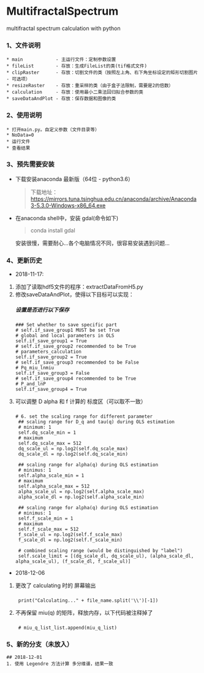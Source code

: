 # MultifractalSpectrum
multifractal spectrum calculation with python 

### 1、文件说明
    * main            - 主运行文件：定制参数设置
    * fileList        - 存放：生成FileList的类(tif格式文件)
    * clipRaster      - 存放：切割文件的类（按照左上角、右下角坐标设定的矩形切割图片 - 可选项）
    * resizeRaster    - 存放：重采样的类（由于盒子法限制，需要是2的倍数）
    * calculation     - 存放：使用最小二乘法回归拟合参数的类
    * saveDataAndPlot - 存放：保存数据和图像的类
### 2、使用说明
    * 打开main.py。自定义参数（文件目录等）
    * NoData=0
    * 运行文件
    * 查看结果
### 3、预先需要安装
* 下载安装anaconda 最新版（64位 - python3.6）
    > 下载地址：https://mirrors.tuna.tsinghua.edu.cn/anaconda/archive/Anaconda3-5.3.0-Windows-x86_64.exe 
* 在anaconda shell中，安装 gdal(命令如下)
    > conda install gdal
    
   安装很慢，需要耐心...各个电脑情况不同，很容易安装遇到问题...

### 4、更新历史
* 2018-11-17:
 1. 添加了读取hdf5文件的程序：extractDataFromH5.py
 2. 修改saveDataAndPlot，使得以下目标可以实现：
    ##### 设置是否进行以下保存
        ### Set whether to save specific part
        # self.if_save_group1 MUST be set True
        # global and local parameters in OLS
        self.if_save_group1 = True
        # self.if_save_group2 recommended to be True
        # parameters_calculation
        self.if_save_group2 = True
        # self.if_save_group3 recommended to be False
        # Pq_miu_lnmiu
        self.if_save_group3 = False
        # self.if_save_group4 recommended to be True
        # P_and_lnP
        self.if_save_group4 = True
3. 可以调整 D alpha 和 f 计算的 标度区（可以取不一致）
    ###
       # 6. set the scaling range for different parameter
        ## scaling range for D_q and tau(q) during OLS estimation
        # minimum: 1
        self.dq_scale_min = 1
        # maximum
        self.dq_scale_max = 512
        dq_scale_ul = np.log2(self.dq_scale_max)
        dq_scale_dl = np.log2(self.dq_scale_min)

        ## scaling range for alpha(q) during OLS estimation
        # minimus: 1
        self.alpha_scale_min = 1
        # maximum
        self.alpha_scale_max = 512
        alpha_scale_ul = np.log2(self.alpha_scale_max)
        alpha_scale_dl = np.log2(self.alpha_scale_min)

        ## scaling range for alpha(q) during OLS estimation
        # minimus: 1
        self.f_scale_min = 1
        # maximum
        self.f_scale_max = 512
        f_scale_ul = np.log2(self.f_scale_max)
        f_scale_dl = np.log2(self.f_scale_min)

        # combined scaling range (would be distinguished by "label")
        self.scale_limit = [(dq_scale_dl, dq_scale_ul), (alpha_scale_dl, alpha_scale_ul), (f_scale_dl, f_scale_ul)]
* 2018-12-06
1. 更改了 calculating 时的 屏幕输出
    ###
        print("Calculating..." + file_name.split('\\')[-1])
2. 不再保留 miu(q) 的矩阵，释放内存，以下代码被注释掉了
    ###
        # miu_q_list_list.append(miu_q_list)

### 5、新的分支（未放入）
    ## 2018-12-01
    1. 使用 Legendre 方法计算 多分维谱，结果一致


